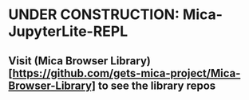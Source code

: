# UNDER CONSTRUCTION: Mica-JupyterLite-REPL

## Visit (Mica Browser Library)[https://github.com/gets-mica-project/Mica-Browser-Library] to see the library repos
